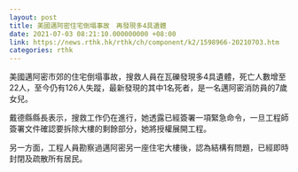 ```yaml
---
layout: post
title: 美國邁阿密住宅倒塌事故　再發現多4具遺體
date: 2021-07-03 08:21:10.000000000 +08:00
link: https://news.rthk.hk/rthk/ch/component/k2/1598966-20210703.htm
categories: rthk
---
```


美國邁阿密市郊的住宅倒塌事故，搜救人員在瓦礫發現多4具遺體，死亡人數增至22人，至今仍有126人失蹤，最新發現的其中1名死者，是一名邁阿密消防員的7歲女兒。

戴德縣縣長表示，搜救工作仍在進行，她透露已經簽署一項緊急命令，一旦工程師簽署文件確認要拆除大樓的剩餘部分，她將授權展開工程。

另一方面，工程人員勘察過邁阿密另一座住宅大樓後，認為結構有問題，已經即時封閉及疏散所有居民。
